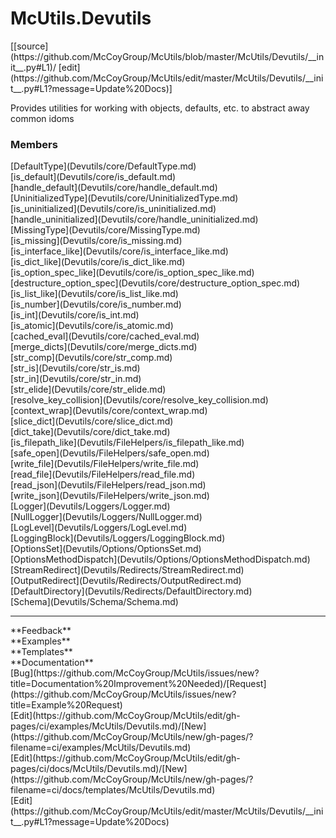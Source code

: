 # <a id="McUtils.Devutils">McUtils.Devutils</a> 
<div class="docs-source-link" markdown="1">
[[source](https://github.com/McCoyGroup/McUtils/blob/master/McUtils/Devutils/__init__.py#L1)/
[edit](https://github.com/McCoyGroup/McUtils/edit/master/McUtils/Devutils/__init__.py#L1?message=Update%20Docs)]
</div>
    
Provides utilities for working with objects, defaults, etc. to abstract away common idoms

### Members
<div class="container alert alert-secondary bg-light">
  <div class="row">
   <div class="col" markdown="1">
[DefaultType](Devutils/core/DefaultType.md)   
</div>
   <div class="col" markdown="1">
[is_default](Devutils/core/is_default.md)   
</div>
   <div class="col" markdown="1">
[handle_default](Devutils/core/handle_default.md)   
</div>
</div>
  <div class="row">
   <div class="col" markdown="1">
[UninitializedType](Devutils/core/UninitializedType.md)   
</div>
   <div class="col" markdown="1">
[is_uninitialized](Devutils/core/is_uninitialized.md)   
</div>
   <div class="col" markdown="1">
[handle_uninitialized](Devutils/core/handle_uninitialized.md)   
</div>
</div>
  <div class="row">
   <div class="col" markdown="1">
[MissingType](Devutils/core/MissingType.md)   
</div>
   <div class="col" markdown="1">
[is_missing](Devutils/core/is_missing.md)   
</div>
   <div class="col" markdown="1">
[is_interface_like](Devutils/core/is_interface_like.md)   
</div>
</div>
  <div class="row">
   <div class="col" markdown="1">
[is_dict_like](Devutils/core/is_dict_like.md)   
</div>
   <div class="col" markdown="1">
[is_option_spec_like](Devutils/core/is_option_spec_like.md)   
</div>
   <div class="col" markdown="1">
[destructure_option_spec](Devutils/core/destructure_option_spec.md)   
</div>
</div>
  <div class="row">
   <div class="col" markdown="1">
[is_list_like](Devutils/core/is_list_like.md)   
</div>
   <div class="col" markdown="1">
[is_number](Devutils/core/is_number.md)   
</div>
   <div class="col" markdown="1">
[is_int](Devutils/core/is_int.md)   
</div>
</div>
  <div class="row">
   <div class="col" markdown="1">
[is_atomic](Devutils/core/is_atomic.md)   
</div>
   <div class="col" markdown="1">
[cached_eval](Devutils/core/cached_eval.md)   
</div>
   <div class="col" markdown="1">
[merge_dicts](Devutils/core/merge_dicts.md)   
</div>
</div>
  <div class="row">
   <div class="col" markdown="1">
[str_comp](Devutils/core/str_comp.md)   
</div>
   <div class="col" markdown="1">
[str_is](Devutils/core/str_is.md)   
</div>
   <div class="col" markdown="1">
[str_in](Devutils/core/str_in.md)   
</div>
</div>
  <div class="row">
   <div class="col" markdown="1">
[str_elide](Devutils/core/str_elide.md)   
</div>
   <div class="col" markdown="1">
[resolve_key_collision](Devutils/core/resolve_key_collision.md)   
</div>
   <div class="col" markdown="1">
[context_wrap](Devutils/core/context_wrap.md)   
</div>
</div>
  <div class="row">
   <div class="col" markdown="1">
[slice_dict](Devutils/core/slice_dict.md)   
</div>
   <div class="col" markdown="1">
[dict_take](Devutils/core/dict_take.md)   
</div>
   <div class="col" markdown="1">
[is_filepath_like](Devutils/FileHelpers/is_filepath_like.md)   
</div>
</div>
  <div class="row">
   <div class="col" markdown="1">
[safe_open](Devutils/FileHelpers/safe_open.md)   
</div>
   <div class="col" markdown="1">
[write_file](Devutils/FileHelpers/write_file.md)   
</div>
   <div class="col" markdown="1">
[read_file](Devutils/FileHelpers/read_file.md)   
</div>
</div>
  <div class="row">
   <div class="col" markdown="1">
[read_json](Devutils/FileHelpers/read_json.md)   
</div>
   <div class="col" markdown="1">
[write_json](Devutils/FileHelpers/write_json.md)   
</div>
   <div class="col" markdown="1">
[Logger](Devutils/Loggers/Logger.md)   
</div>
</div>
  <div class="row">
   <div class="col" markdown="1">
[NullLogger](Devutils/Loggers/NullLogger.md)   
</div>
   <div class="col" markdown="1">
[LogLevel](Devutils/Loggers/LogLevel.md)   
</div>
   <div class="col" markdown="1">
[LoggingBlock](Devutils/Loggers/LoggingBlock.md)   
</div>
</div>
  <div class="row">
   <div class="col" markdown="1">
[OptionsSet](Devutils/Options/OptionsSet.md)   
</div>
   <div class="col" markdown="1">
[OptionsMethodDispatch](Devutils/Options/OptionsMethodDispatch.md)   
</div>
   <div class="col" markdown="1">
[StreamRedirect](Devutils/Redirects/StreamRedirect.md)   
</div>
</div>
  <div class="row">
   <div class="col" markdown="1">
[OutputRedirect](Devutils/Redirects/OutputRedirect.md)   
</div>
   <div class="col" markdown="1">
[DefaultDirectory](Devutils/Redirects/DefaultDirectory.md)   
</div>
   <div class="col" markdown="1">
[Schema](Devutils/Schema/Schema.md)   
</div>
</div>
  <div class="row">
   <div class="col" markdown="1">
   
</div>
   <div class="col" markdown="1">
   
</div>
   <div class="col" markdown="1">
   
</div>
</div>
</div>













---


<div markdown="1" class="text-secondary">
<div class="container">
  <div class="row">
   <div class="col" markdown="1">
**Feedback**   
</div>
   <div class="col" markdown="1">
**Examples**   
</div>
   <div class="col" markdown="1">
**Templates**   
</div>
   <div class="col" markdown="1">
**Documentation**   
</div>
   <div class="col" markdown="1">
   
</div>
   <div class="col" markdown="1">
   
</div>
   <div class="col" markdown="1">
   
</div>
</div>
  <div class="row">
   <div class="col" markdown="1">
[Bug](https://github.com/McCoyGroup/McUtils/issues/new?title=Documentation%20Improvement%20Needed)/[Request](https://github.com/McCoyGroup/McUtils/issues/new?title=Example%20Request)   
</div>
   <div class="col" markdown="1">
[Edit](https://github.com/McCoyGroup/McUtils/edit/gh-pages/ci/examples/McUtils/Devutils.md)/[New](https://github.com/McCoyGroup/McUtils/new/gh-pages/?filename=ci/examples/McUtils/Devutils.md)   
</div>
   <div class="col" markdown="1">
[Edit](https://github.com/McCoyGroup/McUtils/edit/gh-pages/ci/docs/McUtils/Devutils.md)/[New](https://github.com/McCoyGroup/McUtils/new/gh-pages/?filename=ci/docs/templates/McUtils/Devutils.md)   
</div>
   <div class="col" markdown="1">
[Edit](https://github.com/McCoyGroup/McUtils/edit/master/McUtils/Devutils/__init__.py#L1?message=Update%20Docs)   
</div>
   <div class="col" markdown="1">
   
</div>
   <div class="col" markdown="1">
   
</div>
   <div class="col" markdown="1">
   
</div>
</div>
</div>
</div>